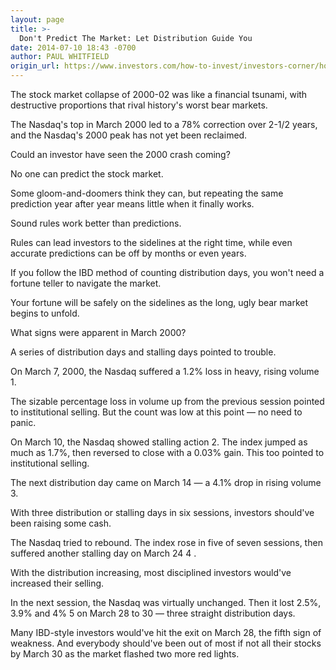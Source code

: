```yaml
---
layout: page
title: >-
  Don't Predict The Market: Let Distribution Guide You
date: 2014-07-10 18:43 -0700
author: PAUL WHITFIELD
origin_url: https://www.investors.com/how-to-invest/investors-corner/how-to-spot-a-stock-market-top
---
```





The stock market collapse of 2000-02 was like a financial tsunami, with destructive proportions that rival history's worst bear markets.


The Nasdaq's top in March 2000 led to a 78% correction over 2-1/2 years, and the Nasdaq's 2000 peak has not yet been reclaimed.


Could an investor have seen the 2000 crash coming?


No one can predict the stock market.


Some gloom-and-doomers think they can, but repeating the same prediction year after year means little when it finally works.


Sound rules work better than predictions.


Rules can lead investors to the sidelines at the right time, while even accurate predictions can be off by months or even years.


If you follow the IBD method of counting distribution days, you won't need a fortune teller to navigate the market.


Your fortune will be safely on the sidelines as the long, ugly bear market begins to unfold.


What signs were apparent in March 2000?


A series of distribution days and stalling days pointed to trouble.


On March 7, 2000, the Nasdaq suffered a 1.2% loss in heavy, rising volume 1.


The sizable percentage loss in volume up from the previous session pointed to institutional selling. But the count was low at this point — no need to panic.


On March 10, the Nasdaq showed stalling action 2. The index jumped as much as 1.7%, then reversed to close with a 0.03% gain. This too pointed to institutional selling.


The next distribution day came on March 14 — a 4.1% drop in rising volume 3.


With three distribution or stalling days in six sessions, investors should've been raising some cash.


The Nasdaq tried to rebound. The index rose in five of seven sessions, then suffered another stalling day on March 24 4 .


With the distribution increasing, most disciplined investors would've increased their selling.


In the next session, the Nasdaq was virtually unchanged. Then it lost 2.5%, 3.9% and 4% 5 on March 28 to 30 — three straight distribution days.


Many IBD-style investors would've hit the exit on March 28, the fifth sign of weakness. And everybody should've been out of most if not all their stocks by March 30 as the market flashed two more red lights.




